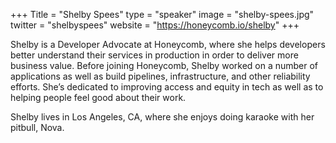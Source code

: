 +++
Title = "Shelby Spees"
type = "speaker"
image = "shelby-spees.jpg"
twitter = "shelbyspees"
website = "https://honeycomb.io/shelby"
+++

Shelby is a Developer Advocate at Honeycomb, where she helps developers better understand their services in production in order to deliver more business value. Before joining Honeycomb, Shelby worked on a number of applications as well as build pipelines, infrastructure, and other reliability efforts. She’s dedicated to improving access and equity in tech as well as to helping people feel good about their work.

Shelby lives in Los Angeles, CA, where she enjoys doing karaoke with her pitbull, Nova.
